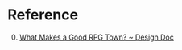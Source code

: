 # Reference

0. [What Makes a Good RPG Town? ~ Design Doc](https://www.youtube.com/watch?v=uXleufh2mY0)

